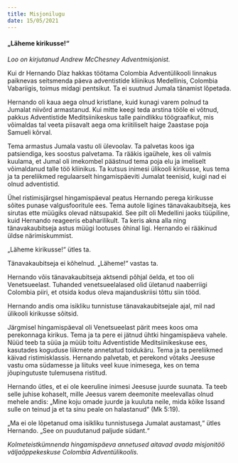 ```yaml
---
title: Misjonilugu
date: 15/05/2021
---
```


#### „Läheme kirikusse!“

_Loo on kirjutanud Andrew McChesney Adventmisjonist._

Kui dr Hernando Díaz hakkas töötama Colombia Adventülikooli linnakus paiknevas seitsmenda päeva adventistide kliinikus Medellinis, Colombia Vabariigis, toimus midagi pentsikut. Ta ei suutnud Jumala tänamist lõpetada.

Hernando oli kaua aega olnud kristlane, kuid kunagi varem polnud ta Jumalat niivõrd armastanud. Kui mitte keegi teda arstina tööle ei võtnud, pakkus Adventistide Meditsiinikeskus talle paindlikku töögraafikut, mis võimaldas tal veeta piisavalt aega oma kriitiliselt haige 2aastase poja Samueli kõrval.

Tema armastus Jumala vastu oli ülevoolav. Ta palvetas koos iga patsiendiga, kes soostus palvetama. Ta rääkis igaühele, kes oli valmis kuulama, et Jumal oli imekombel päästnud tema poja elu ja imeliselt võimaldanud talle töö kliinikus. Ta kutsus inimesi ülikooli kirikusse, kus tema ja ta pereliikmed regulaarselt hingamispäeviti Jumalat teenisid, kuigi nad ei olnud adventistid.

Ühel ristimisjärgsel hingamispäeval peatus Hernando perega kirikusse sõites punase valgusfooritule ees. Tema autole ligines tänavakaubitseja, kes sirutas ette müügiks olevad nätsupakid. See pilt oli Medellini jaoks tüüpiline, kuid Hernando reageeris ebaharilikult. Ta keris akna alla ning tänavakaubitseja astus müügi lootuses õhinal ligi. Hernando ei rääkinud üldse närimiskummist.

„Läheme kirikusse!“ ütles ta.

Tänavakaubitseja ei kõhelnud. „Läheme!“ vastas ta.

Hernando võis tänavakaubitseja aktsendi põhjal öelda, et too oli Venetsueelast. Tuhanded venetsueelalased olid ületanud naaberriigi Colombia piiri, et otsida kodus oleva majanduskriisi tõttu siin tööd.

Hernando andis oma isikliku tunnistuse tänavakaubitsejale ajal, mil nad ülikooli kirikusse sõitsid.

Järgmisel hingamispäeval oli Venetsueelast pärit mees koos oma perekonnaga kirikus. Tema ja ta pere ei jätnud ühtki hingamispäeva vahele. Nüüd teeb ta süüa ja müüb toitu Adventistide Meditsiinikeskuse ees, kasutades koguduse liikmete annetatud toidukäru. Tema ja ta pereliikmed käivad ristimisklassis. Hernando palvetab, et perekond võtaks Jeesuse vastu oma südamesse ja liituks veel kuue inimesega, kes on tema jõupingutuste tulemusena ristitud.

Hernando ütles, et ei ole keeruline inimesi Jeesuse juurde suunata. Ta teeb selle juhise kohaselt, mille Jeesus varem deemonite meelevallas olnud mehele andis: „Mine koju omade juurde ja kuuluta neile, mida kõike Issand sulle on teinud ja et ta sinu peale on halastanud“ (Mk 5:19).

„Ma ei ole lõpetanud oma isikliku tunnistusega Jumalat austamast,“ ütles Hernando. „See on puudutanud paljude südant.“

_Kolmeteistkümnenda hingamispäeva annetused aitavad avada misjonitöö väljaõppekeskuse Colombia Adventülikoolis._